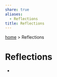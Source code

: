```yaml
---  
share: true  
aliases:  
  - Reflections  
title: Reflections  
---  
```

[ home](/index.md) > Reflections  
# Reflections  
<div><ul class="dataview list-view-ul"><li><span></span></li></ul></div>  
